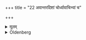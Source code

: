 +++
title = "22 अवान्तरदिशां चोर्ध्वावाचिभ्यां च"

+++

<details><summary>मूलम्</summary>

अवान्तरदिशां चोर्ध्वावाचिभ्यां च २२
</details>

<details><summary>Oldenberg</summary>

23. This (he should repeat) every year, or at the two sacrifices of the first-fruits (of rice and barley).
</details>
